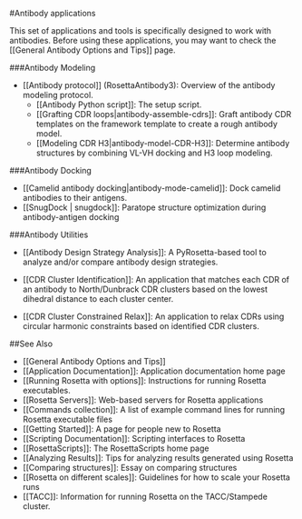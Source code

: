 #Antibody applications

This set of applications and tools is specifically designed to work with antibodies. Before using these applications, you may want to check the [[General Antibody Options and Tips]] page.

###Antibody Modeling

- [[Antibody protocol]] (RosettaAntibody3): Overview of the antibody modeling protocol.  
    * [[Antibody Python script]]: The setup script.  
    * [[Grafting CDR loops|antibody-assemble-cdrs]]: Graft antibody CDR templates on the framework template to create a rough antibody model.  
    * [[Modeling CDR H3|antibody-model-CDR-H3]]: Determine antibody structures by combining VL-VH docking and H3 loop modeling.

###Antibody Docking
- [[Camelid antibody docking|antibody-mode-camelid]]: Dock camelid antibodies to their antigens.
- [[SnugDock | snugdock]]: Paratope structure optimization during antibody-antigen docking


###Antibody Utilities
* [[Antibody Design Strategy Analysis]]: A PyRosetta-based tool to analyze and/or compare antibody design strategies.

* [[CDR Cluster Identification]]: An application that matches each CDR of an antibody to North/Dunbrack CDR clusters based on the lowest dihedral distance to each cluster center.

* [[CDR Cluster Constrained Relax]]: An application to relax CDRs using circular harmonic constraints based on identified CDR clusters.



##See Also

* [[General Antibody Options and Tips]]
* [[Application Documentation]]: Application documentation home page
* [[Running Rosetta with options]]: Instructions for running Rosetta executables.
* [[Rosetta Servers]]: Web-based servers for Rosetta applications
* [[Commands collection]]: A list of example command lines for running Rosetta executable files
* [[Getting Started]]: A page for people new to Rosetta
* [[Scripting Documentation]]: Scripting interfaces to Rosetta
* [[RosettaScripts]]: The RosettaScripts home page
* [[Analyzing Results]]: Tips for analyzing results generated using Rosetta
* [[Comparing structures]]: Essay on comparing structures
* [[Rosetta on different scales]]: Guidelines for how to scale your Rosetta runs
* [[TACC]]: Information for running Rosetta on the TACC/Stampede cluster.